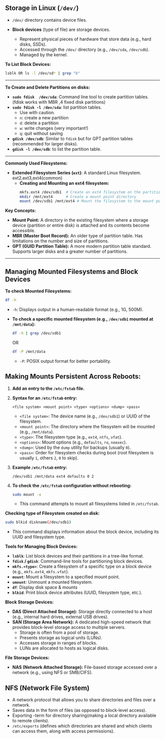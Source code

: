 ## Storage in Linux (`/dev/`)
* `/dev/` directory contains device files.

* **Block devices** (type of file) are storage devices.
    * Represent physical pieces of hardware that store data (e.g., hard disks, SSDs).
    * Accessed through the `/dev/` directory (e.g., `/dev/sda`, `/dev/sdb`).
    * Managed by the kernel.

**To List Block Devices:**
```bash
lsblk OR ls -l /dev/sd* | grep "b"
```
---
**To Create and Delete Partitions on disks:** 
* **`sudo fdisk  /dev/sda`**: Command line tool to create partition tables.(fdisk works with MBR ,4 fixed disk partitions)
* **`sudo fdisk -l /dev/sda`**: list partition tables.
    * Use with caution.
    * `n`: create a new partition
    * `d`: delete a partition
    * `w`: write changes (very important!)
    * `q`: quit without saving
* **`gdisk /dev/sdb`**: Similar to `fdisk` but for GPT partition tables (recommended for larger disks).
* **`gdisk -l /dev/sdb`**: to list the partition table.
---
**Commonly Used Filesystems:**
* **Extended Filesystem Series (`ext`)**: A standard Linux filesystem. ext2,ext3,ext4(common)
    * **Creating and Mounting an ext4 filesystem:**
        ```bash
        mkfs.ext4 /dev/sdb1  # Create an ext4 filesystem on the partition /dev/sdb1
        mkdir /mnt/ext4      # Create a mount point directory
        mount /dev/sdb1 /mnt/ext4 # Mount the filesystem to the mount point
        ```
        
**Key Concepts:**
* **Mount Point:** A directory in the existing filesystem where a storage device (partition or entire disk) is attached and its contents become accessible.
* **MBR (Master Boot Record):** An older type of partition table. Has limitations on the number and size of partitions.
* **GPT (GUID Partition Table):** A more modern partition table standard. Supports larger disks and a greater number of partitions.
---
## Managing Mounted Filesystems and Block Devices
**To check Mounted Filesystems:**

```bash
df -h
```
* `-h`: Displays output in a human-readable format (e.g., 1G, 500M).

* **To check a specific mounted filesystem (e.g., `/dev/sdb1` mounted at `/mnt/data`):**
  ```bash
  df -h | grep /dev/sdb1
  ```
  OR
  ```bash
  df -P /mnt/data
  ```
  * `-P`: POSIX output format for better portability.

## **Making Mounts Persistent Across Reboots:**
1.  **Add an entry to the `/etc/fstab` file.**
2.  **Syntax for an `/etc/fstab` entry:**
    ```
    <file system> <mount point> <type> <options> <dump> <pass>
    ```

    * `<file system>`: The device name (e.g., `/dev/sdb1`) or UUID of the filesystem.
    * `<mount point>`: The directory where the filesystem will be mounted (e.g., `/mnt/data`).
    * `<type>`: The filesystem type (e.g., `ext4`, `ntfs`, `vfat`).
    * `<options>`: Mount options (e.g., `defaults`, `ro`, `noexec`).
    * `<dump>`: Used by the `dump` utility for backups (usually `0`).
    * `<pass>`: Order for filesystem checks during boot (root filesystem is usually `1`, others `2`, `0` to skip).
3.  **Example `/etc/fstab` entry:**
    ```
    /dev/sdb1 /mnt/data ext4 defaults 0 2
    ```
4.  **To check the `/etc/fstab` configuration without rebooting:**
    ```bash
    sudo mount -a
    ```
    * This command attempts to mount all filesystems listed in `/etc/fstab`.

**Checking type of Filesystem created on disk:**
```bash
sudo blkid diskname(/dev/sdb1)
```
* This command displays information about the block device, including its UUID and filesystem type.

**Tools for Managing Block Devices:**
* **`lsblk`**: List block devices and their partitions in a tree-like format.
* **`fdisk` / `gdisk`**: Command-line tools for partitioning block devices.
* **`mkfs.<type>`**: Create a filesystem of a specific type on a block device (e.g., `mkfs.ext4`, `mkfs.vfat`).
* **`mount`**: Mount a filesystem to a specified mount point.
* **`umount`**: Unmount a mounted filesystem.
* **`df`**: Display disk space & mounts
* **`blkid`**: Print block device attributes (UUID, filesystem type, etc.).

**Block Storage Devices:**
* **DAS (Direct Attached Storage):** Storage directly connected to a host (e.g., internal hard drives, external USB drives).
* **SAN (Storage Area Network):** A dedicated high-speed network that provides block-level storage access to multiple servers.
    * Storage is often from a pool of storage.
    * Presents storage as logical units (LUNs).
    * Accesses storage in ranges of blocks.
    * LUNs are allocated to hosts as logical disks.

**File Storage Devices:**
* **NAS (Network Attached Storage):** File-based storage accessed over a network (e.g., using NFS or SMB/CIFS).

## NFS (Network File System)

* A network protocol that allows you to share directories and files over a network.
*  Saves data in the form of files (as opposed to block-level access).
*  Exporting -term for directory sharing(making a local directory available to remote clients).
* `/etc/exports` (defines which directories are shared and which clients can access them, along with access permissions).

